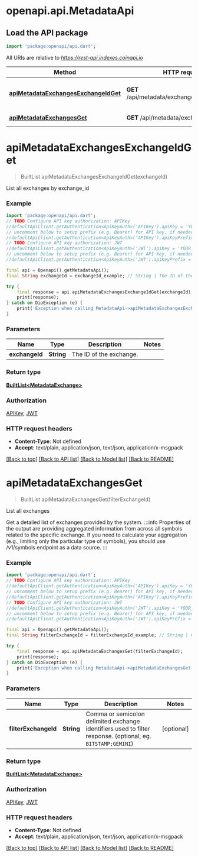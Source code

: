 # openapi.api.MetadataApi

## Load the API package
```dart
import 'package:openapi/api.dart';
```

All URIs are relative to *https://rest-api.indexes.coinapi.io*

Method | HTTP request | Description
------------- | ------------- | -------------
[**apiMetadataExchangesExchangeIdGet**](MetadataApi.md#apimetadataexchangesexchangeidget) | **GET** /api/metadata/exchanges/{exchange_id} | List all exchanges by exchange_id
[**apiMetadataExchangesGet**](MetadataApi.md#apimetadataexchangesget) | **GET** /api/metadata/exchanges | List all exchanges


# **apiMetadataExchangesExchangeIdGet**
> BuiltList<MetadataExchange> apiMetadataExchangesExchangeIdGet(exchangeId)

List all exchanges by exchange_id

### Example
```dart
import 'package:openapi/api.dart';
// TODO Configure API key authorization: APIKey
//defaultApiClient.getAuthentication<ApiKeyAuth>('APIKey').apiKey = 'YOUR_API_KEY';
// uncomment below to setup prefix (e.g. Bearer) for API key, if needed
//defaultApiClient.getAuthentication<ApiKeyAuth>('APIKey').apiKeyPrefix = 'Bearer';
// TODO Configure API key authorization: JWT
//defaultApiClient.getAuthentication<ApiKeyAuth>('JWT').apiKey = 'YOUR_API_KEY';
// uncomment below to setup prefix (e.g. Bearer) for API key, if needed
//defaultApiClient.getAuthentication<ApiKeyAuth>('JWT').apiKeyPrefix = 'Bearer';

final api = Openapi().getMetadataApi();
final String exchangeId = exchangeId_example; // String | The ID of the exchange.

try {
    final response = api.apiMetadataExchangesExchangeIdGet(exchangeId);
    print(response);
} catch on DioException (e) {
    print('Exception when calling MetadataApi->apiMetadataExchangesExchangeIdGet: $e\n');
}
```

### Parameters

Name | Type | Description  | Notes
------------- | ------------- | ------------- | -------------
 **exchangeId** | **String**| The ID of the exchange. | 

### Return type

[**BuiltList&lt;MetadataExchange&gt;**](MetadataExchange.md)

### Authorization

[APIKey](../README.md#APIKey), [JWT](../README.md#JWT)

### HTTP request headers

 - **Content-Type**: Not defined
 - **Accept**: text/plain, application/json, text/json, application/x-msgpack

[[Back to top]](#) [[Back to API list]](../README.md#documentation-for-api-endpoints) [[Back to Model list]](../README.md#documentation-for-models) [[Back to README]](../README.md)

# **apiMetadataExchangesGet**
> BuiltList<MetadataExchange> apiMetadataExchangesGet(filterExchangeId)

List all exchanges

Get a detailed list of exchanges provided by the system.              :::info Properties of the output are providing aggregated information from across all symbols related to the specific exchange. If you need to calculate your aggregation (e.g., limiting only the particular type of symbols), you should use /v1/symbols endpoint as a data source. :::

### Example
```dart
import 'package:openapi/api.dart';
// TODO Configure API key authorization: APIKey
//defaultApiClient.getAuthentication<ApiKeyAuth>('APIKey').apiKey = 'YOUR_API_KEY';
// uncomment below to setup prefix (e.g. Bearer) for API key, if needed
//defaultApiClient.getAuthentication<ApiKeyAuth>('APIKey').apiKeyPrefix = 'Bearer';
// TODO Configure API key authorization: JWT
//defaultApiClient.getAuthentication<ApiKeyAuth>('JWT').apiKey = 'YOUR_API_KEY';
// uncomment below to setup prefix (e.g. Bearer) for API key, if needed
//defaultApiClient.getAuthentication<ApiKeyAuth>('JWT').apiKeyPrefix = 'Bearer';

final api = Openapi().getMetadataApi();
final String filterExchangeId = filterExchangeId_example; // String | Comma or semicolon delimited exchange identifiers used to filter response. (optional, eg. `BITSTAMP;GEMINI`)

try {
    final response = api.apiMetadataExchangesGet(filterExchangeId);
    print(response);
} catch on DioException (e) {
    print('Exception when calling MetadataApi->apiMetadataExchangesGet: $e\n');
}
```

### Parameters

Name | Type | Description  | Notes
------------- | ------------- | ------------- | -------------
 **filterExchangeId** | **String**| Comma or semicolon delimited exchange identifiers used to filter response. (optional, eg. `BITSTAMP;GEMINI`) | [optional] 

### Return type

[**BuiltList&lt;MetadataExchange&gt;**](MetadataExchange.md)

### Authorization

[APIKey](../README.md#APIKey), [JWT](../README.md#JWT)

### HTTP request headers

 - **Content-Type**: Not defined
 - **Accept**: text/plain, application/json, text/json, application/x-msgpack

[[Back to top]](#) [[Back to API list]](../README.md#documentation-for-api-endpoints) [[Back to Model list]](../README.md#documentation-for-models) [[Back to README]](../README.md)

